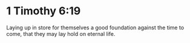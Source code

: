 # 1 Timothy 6:19

Laying up in store for themselves a good foundation against the time to come, that they may lay hold on eternal life.